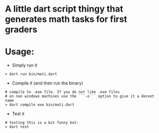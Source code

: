 # A little dart script thingy that generates math tasks for first graders

# Usage:

* Simply run it
```shell
> dart run bin/mati.dart
```

* Compile it (and then run the binary)
```shell
# compile to .exe file. If you do not like .exe files
# on non windows machines use the ```-o``` option to give it a decent name 
> dart compile exe bin/mati.dart
```

* Test it
```shell
# testing this is a bit funny but:
> dart test
```
